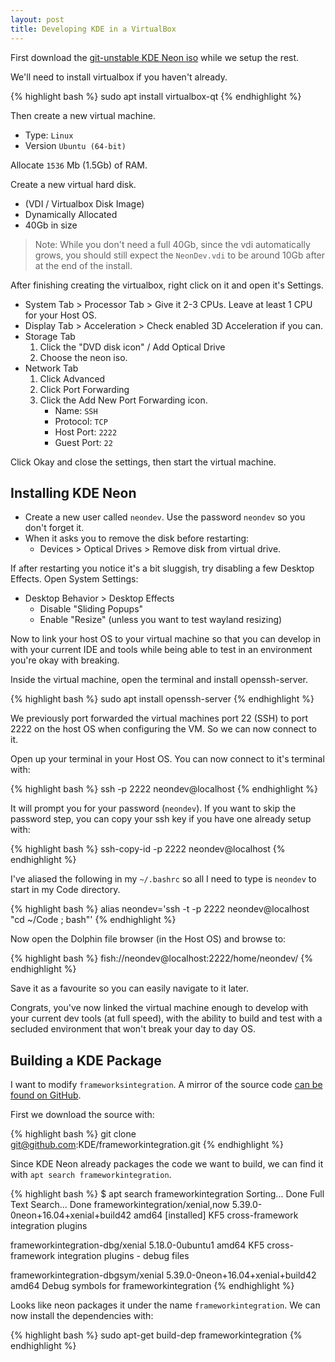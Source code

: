 ```yaml
---
layout: post
title: Developing KDE in a VirtualBox
---
```


First download the [git-unstable KDE Neon iso](https://files.kde.org/neon/images/neon-devedition-gitunstable/current/neon-devedition-gitunstable-current.iso) while we setup the rest.

We'll need to install virtualbox if you haven't already.

{% highlight bash %}
sudo apt install virtualbox-qt
{% endhighlight %}

Then create a new virtual machine.

* Type: `Linux`
* Version `Ubuntu (64-bit)`

Allocate `1536` Mb (1.5Gb) of RAM.

Create a new virtual hard disk.

* (VDI / Virtualbox Disk Image)
* Dynamically Allocated
* 40Gb in size

> Note: While you don't need a full 40Gb, since the vdi automatically grows, you should still expect the `NeonDev.vdi` to be around 10Gb after at the end of the install.

After finishing creating the virtualbox, right click on it and open it's Settings.

* System Tab > Processor Tab > Give it 2-3 CPUs. Leave at least 1 CPU for your Host OS.
* Display Tab > Acceleration > Check enabled 3D Acceleration if you can.
* Storage Tab
    1. Click the "DVD disk icon" / Add Optical Drive
    2. Choose the neon iso.
* Network Tab
    1. Click Advanced
    2. Click Port Forwarding
    3. Click the Add New Port Forwarding icon.
        * Name: `SSH`
        * Protocol: `TCP`
        * Host Port: `2222`
        * Guest Port: `22`

Click Okay and close the settings, then start the virtual machine.


## Installing KDE Neon

* Create a new user called `neondev`. Use the password `neondev` so you don't forget it.
* When it asks you to remove the disk before restarting:
    * Devices > Optical Drives > Remove disk from virtual drive.

If after restarting you notice it's a bit sluggish, try disabling a few Desktop Effects. Open System Settings:

* Desktop Behavior > Desktop Effects
    * Disable "Sliding Popups"
    * Enable "Resize" (unless you want to test wayland resizing)

Now to link your host OS to your virtual machine so that you can develop in with your current IDE and tools while being able to test in an environment you're okay with breaking.

Inside the virtual machine, open the terminal and install openssh-server.

{% highlight bash %}
sudo apt install openssh-server
{% endhighlight %}

We previously port forwarded the virtual machines port 22 (SSH) to port 2222 on the host OS when configuring the VM. So we can now connect to it.

Open up your terminal in your Host OS. You can now connect to it's terminal with:

{% highlight bash %}
ssh -p 2222 neondev@localhost
{% endhighlight %}

It will prompt you for your password (`neondev`). If you want to skip the password step, you can copy your ssh key if you have one already setup with:

{% highlight bash %}
ssh-copy-id -p 2222 neondev@localhost
{% endhighlight %}

I've aliased the following in my `~/.bashrc` so all I need to type is `neondev` to start in my Code directory.

{% highlight bash %}
alias neondev='ssh -t -p 2222 neondev@localhost "cd ~/Code ; bash"'
{% endhighlight %}

Now open the Dolphin file browser (in the Host OS) and browse to:

{% highlight bash %}
fish://neondev@localhost:2222/home/neondev/
{% endhighlight %}

Save it as a favourite so you can easily navigate to it later.

Congrats, you've now linked the virtual machine enough to develop with your current dev tools (at full speed), with the ability to build and test with a secluded environment that won't break your day to day OS.


## Building a KDE Package

I want to modify `frameworksintegration`. A mirror of the source code [can be found on GitHub](https://github.com/KDE/frameworkintegration).

First we download the source with:

{% highlight bash %}
git clone git@github.com:KDE/frameworkintegration.git
{% endhighlight %}

Since KDE Neon already packages the code we want to build, we can find it with `apt search frameworkintegration`.


{% highlight bash %}
$ apt search frameworkintegration
Sorting... Done
Full Text Search... Done
frameworkintegration/xenial,now 5.39.0-0neon+16.04+xenial+build42 amd64 [installed]
  KF5 cross-framework integration plugins

frameworkintegration-dbg/xenial 5.18.0-0ubuntu1 amd64
  KF5 cross-framework integration plugins - debug files

frameworkintegration-dbgsym/xenial 5.39.0-0neon+16.04+xenial+build42 amd64
  Debug symbols for frameworkintegration
{% endhighlight %}

Looks like neon packages it under the name `frameworkintegration`. We can now install the dependencies with:

{% highlight bash %}
sudo apt-get build-dep frameworkintegration
{% endhighlight %}



